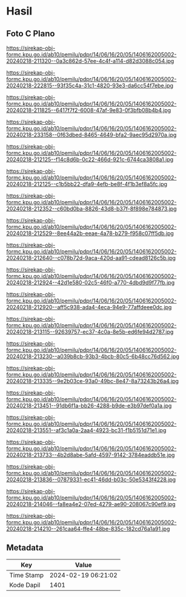 # Hasil

## Foto C Plano

https://sirekap-obj-formc.kpu.go.id/ab10/pemilu/pdpr/14/06/16/20/05/1406162005002-20240218-211320--0a3c862d-57ee-4c4f-a114-d82d3088c054.jpg

https://sirekap-obj-formc.kpu.go.id/ab10/pemilu/pdpr/14/06/16/20/05/1406162005002-20240218-222815--93f35c4a-31c1-4820-93e3-da6cc54f7ebe.jpg

https://sirekap-obj-formc.kpu.go.id/ab10/pemilu/pdpr/14/06/16/20/05/1406162005002-20240218-211825--6417f7f2-6008-47af-9e83-0f3bfb08b4b4.jpg

https://sirekap-obj-formc.kpu.go.id/ab10/pemilu/pdpr/14/06/16/20/05/1406162005002-20240218-233158--0f63dbed-8465-4649-bfa2-9aec95d2970a.jpg

https://sirekap-obj-formc.kpu.go.id/ab10/pemilu/pdpr/14/06/16/20/05/1406162005002-20240218-212125--f14c8d6b-0c22-466d-921c-6744ca3808a1.jpg

https://sirekap-obj-formc.kpu.go.id/ab10/pemilu/pdpr/14/06/16/20/05/1406162005002-20240218-212125--c1b5bb22-dfa9-4efb-be8f-4f1b3ef8a5fc.jpg

https://sirekap-obj-formc.kpu.go.id/ab10/pemilu/pdpr/14/06/16/20/05/1406162005002-20240218-212352--c60bd0ba-8826-43d8-b37f-8f898e784873.jpg

https://sirekap-obj-formc.kpu.go.id/ab10/pemilu/pdpr/14/06/16/20/05/1406162005002-20240218-212529--8ee44a2b-eeae-4a78-b279-f958c07ff5db.jpg

https://sirekap-obj-formc.kpu.go.id/ab10/pemilu/pdpr/14/06/16/20/05/1406162005002-20240218-212640--c078b72d-9aca-420d-aa91-cdead8126c5b.jpg

https://sirekap-obj-formc.kpu.go.id/ab10/pemilu/pdpr/14/06/16/20/05/1406162005002-20240218-212924--42d1e580-02c5-46f0-a770-4dbd9d9f77fb.jpg

https://sirekap-obj-formc.kpu.go.id/ab10/pemilu/pdpr/14/06/16/20/05/1406162005002-20240218-212920--aff5c938-ada4-4eca-94e9-77affdeee0dc.jpg

https://sirekap-obj-formc.kpu.go.id/ab10/pemilu/pdpr/14/06/16/20/05/1406162005002-20240218-213115--92639757-ec37-4c0a-8e5b-ed6fe94d2787.jpg

https://sirekap-obj-formc.kpu.go.id/ab10/pemilu/pdpr/14/06/16/20/05/1406162005002-20240218-213230--a039b8cb-93b3-4bcb-80c5-6b48cc76d562.jpg

https://sirekap-obj-formc.kpu.go.id/ab10/pemilu/pdpr/14/06/16/20/05/1406162005002-20240218-213335--9e2b03ce-93a0-49bc-8e47-8a73243b26a4.jpg

https://sirekap-obj-formc.kpu.go.id/ab10/pemilu/pdpr/14/06/16/20/05/1406162005002-20240218-213451--91db6f1a-bb26-4288-b9de-e3b97def0a1a.jpg

https://sirekap-obj-formc.kpu.go.id/ab10/pemilu/pdpr/14/06/16/20/05/1406162005002-20240218-213551--af3c1a0a-2aa4-4923-bc31-f1b5151d71e1.jpg

https://sirekap-obj-formc.kpu.go.id/ab10/pemilu/pdpr/14/06/16/20/05/1406162005002-20240218-213733--4b2d8abe-5afd-4597-9142-3784eaddb51e.jpg

https://sirekap-obj-formc.kpu.go.id/ab10/pemilu/pdpr/14/06/16/20/05/1406162005002-20240218-213836--07879331-ec41-46dd-b03c-50e5343f4228.jpg

https://sirekap-obj-formc.kpu.go.id/ab10/pemilu/pdpr/14/06/16/20/05/1406162005002-20240218-214046--fa8ea4e2-07ed-4279-ae90-208067c90ef9.jpg

https://sirekap-obj-formc.kpu.go.id/ab10/pemilu/pdpr/14/06/16/20/05/1406162005002-20240218-214210--261caa64-ffe4-48be-835c-182cd76a1a91.jpg


## Metadata

| Key        | Value               |
| ---------- | ------------------- |
| Time Stamp | 2024-02-19 06:21:02 |
| Kode Dapil | 1401                |



